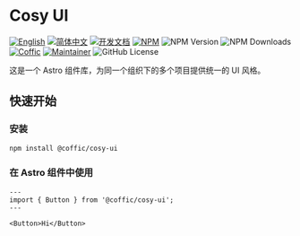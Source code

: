 # Cosy UI

[![English](https://img.shields.io/badge/English-violet)](README.md)
[![简体中文](https://img.shields.io/badge/中文文档-gray)](README-zh.md)
[![开发文档](https://img.shields.io/badge/开发文档-gray)](README-dev.md)
[![NPM](https://img.shields.io/badge/NPM-orange)](https://www.npmjs.com/package/@coffic/cosy-ui)
![NPM Version](https://img.shields.io/npm/v/%40coffic%2Fcosy-ui)
![NPM Downloads](https://img.shields.io/npm/dm/%40coffic%2Fcosy-ui)
[![Coffic](https://img.shields.io/badge/Coffic-green)](https://coffic.cn)
[![Maintainer](https://img.shields.io/badge/Maintainer-blue)](https://github.com/nookery)
![GitHub License](https://img.shields.io/github/license/cofficlab/cosy-ui)

这是一个 Astro 组件库，为同一个组织下的多个项目提供统一的 UI 风格。

## 快速开始

### 安装

```bash
npm install @coffic/cosy-ui
```

### 在 Astro 组件中使用

```astro
---
import { Button } from '@coffic/cosy-ui';
---

<Button>Hi</Button>
```
